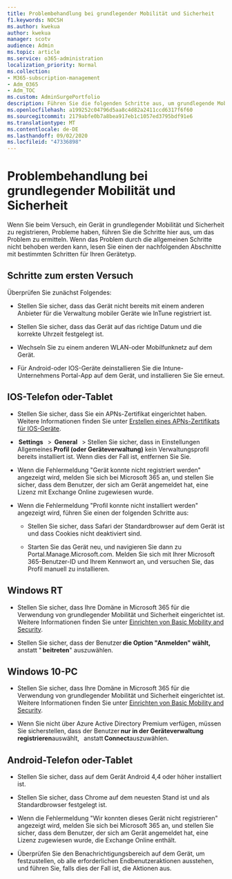 ```yaml
---
title: Problembehandlung bei grundlegender Mobilität und Sicherheit
f1.keywords: NOCSH
ms.author: kwekua
author: kwekua
manager: scotv
audience: Admin
ms.topic: article
ms.service: o365-administration
localization_priority: Normal
ms.collection:
- M365-subscription-management
- Adm_O365
- Adm_TOC
ms.custom: AdminSurgePortfolio
description: Führen Sie die folgenden Schritte aus, um grundlegende Mobilitäts-und Sicherheitsprobleme zu ermitteln.
ms.openlocfilehash: a199252c04796d5aa8c4d82a2411ccd6317f6f60
ms.sourcegitcommit: 2179abfe0b7a8bea917eb1c1057ed3795bdf91e6
ms.translationtype: MT
ms.contentlocale: de-DE
ms.lasthandoff: 09/02/2020
ms.locfileid: "47336898"
---
```

# <a name="troubleshoot-basic-mobility-and-security"></a>Problembehandlung bei grundlegender Mobilität und Sicherheit

Wenn Sie beim Versuch, ein Gerät in grundlegender Mobilität und Sicherheit zu registrieren, Probleme haben, führen Sie die Schritte hier aus, um das Problem zu ermitteln. Wenn das Problem durch die allgemeinen Schritte nicht behoben werden kann, lesen Sie einen der nachfolgenden Abschnitte mit bestimmten Schritten für Ihren Gerätetyp.

## <a name="steps-to-try-first"></a>Schritte zum ersten Versuch

Überprüfen Sie zunächst Folgendes:

- Stellen Sie sicher, dass das Gerät nicht bereits mit einem anderen Anbieter für die Verwaltung mobiler Geräte wie InTune registriert ist.
    
- Stellen Sie sicher, dass das Gerät auf das richtige Datum und die korrekte Uhrzeit festgelegt ist.
    
- Wechseln Sie zu einem anderen WLAN-oder Mobilfunknetz auf dem Gerät.
    
- Für Android-oder IOS-Geräte deinstallieren Sie die Intune-Unternehmens Portal-App auf dem Gerät, und installieren Sie Sie erneut. 

## <a name="ios-phone-or-tablet"></a>IOS-Telefon oder-Tablet

- Stellen Sie sicher, dass Sie ein APNs-Zertifikat eingerichtet haben. Weitere Informationen finden Sie unter [Erstellen eines APNs-Zertifikats für IOS-Geräte](create-an-apns-certificate-for-ios-devices.md).
    
-  **Settings**   >  **General**   > Stellen Sie sicher, dass in Einstellungen Allgemeines **Profil (oder Geräteverwaltung)** kein Verwaltungsprofil bereits installiert ist. Wenn dies der Fall ist, entfernen Sie Sie.
    
- Wenn die Fehlermeldung "Gerät konnte nicht registriert werden" angezeigt wird, melden Sie sich bei Microsoft 365 an, und stellen Sie sicher, dass dem Benutzer, der sich am Gerät angemeldet hat, eine Lizenz mit Exchange Online zugewiesen wurde.
    
- Wenn die Fehlermeldung "Profil konnte nicht installiert werden" angezeigt wird, führen Sie einen der folgenden Schritte aus:
    
    - Stellen Sie sicher, dass Safari der Standardbrowser auf dem Gerät ist und dass Cookies nicht deaktiviert sind.
    
    - Starten Sie das Gerät neu, und navigieren Sie dann zu Portal.Manage.Microsoft.com. Melden Sie sich mit Ihrer Microsoft 365-Benutzer-ID und Ihrem Kennwort an, und versuchen Sie, das Profil manuell zu installieren.    

## <a name="windows-rt"></a>Windows RT

- Stellen Sie sicher, dass Ihre Domäne in Microsoft 365 für die Verwendung von grundlegender Mobilität und Sicherheit eingerichtet ist. Weitere Informationen finden Sie unter [Einrichten von Basic Mobility and Security](set-up-basic-mobility-and-security.md).
    
- Stellen Sie sicher, dass der Benutzer **die Option "Anmelden" wählt,**   anstatt " **beitreten**" auszuwählen.    

## <a name="windows-10-pc"></a>Windows 10-PC

- Stellen Sie sicher, dass Ihre Domäne in Microsoft 365 für die Verwendung von grundlegender Mobilität und Sicherheit eingerichtet ist. Weitere Informationen finden Sie unter [Einrichten von Basic Mobility and Security](set-up-basic-mobility-and-security.md).
    
- Wenn Sie nicht über Azure Active Directory Premium verfügen, müssen Sie sicherstellen, dass der Benutzer **nur in der Geräteverwaltung registrieren**auswählt,   anstatt **Connect**auszuwählen.

## <a name="android-phone-or-tablet"></a>Android-Telefon oder-Tablet

- Stellen Sie sicher, dass auf dem Gerät Android 4,4 oder höher installiert ist.
    
- Stellen Sie sicher, dass Chrome auf dem neuesten Stand ist und als Standardbrowser festgelegt ist.
    
- Wenn die Fehlermeldung "Wir konnten dieses Gerät nicht registrieren" angezeigt wird, melden Sie sich bei Microsoft 365 an, und stellen Sie sicher, dass dem Benutzer, der sich am Gerät angemeldet hat, eine Lizenz zugewiesen wurde, die Exchange Online enthält.
    
- Überprüfen Sie den Benachrichtigungsbereich auf dem Gerät, um festzustellen, ob alle erforderlichen Endbenutzeraktionen ausstehen, und führen Sie, falls dies der Fall ist, die Aktionen aus.